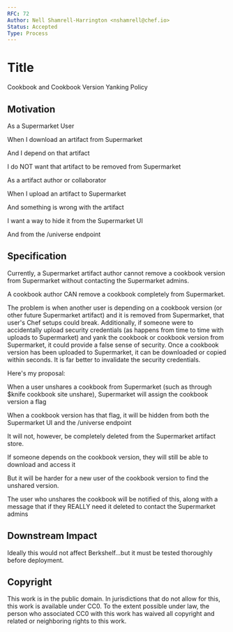 ```yaml
---
RFC: 72
Author: Nell Shamrell-Harrington <nshamrell@chef.io>
Status: Accepted
Type: Process
---
```


# Title

Cookbook and Cookbook Version Yanking Policy

## Motivation

As a Supermarket User

When I download an artifact from Supermarket

And I depend on that artifact

I do NOT want that artifact to be removed from Supermarket

As a artifact author or collaborator

When I upload an artifact to Supermarket

And something is wrong with the artifact

I want a way to hide it from the Supermarket UI

And from the /universe endpoint

## Specification

Currently, a Supermarket artifact author cannot remove a cookbook version from Supermarket without contacting the Supermarket admins.

A cookbook author CAN remove a cookbook completely from Supermarket.

The problem is when another user is depending on a cookbook version (or other future Supermarket artifact) and it is removed from Supermarket, that user's Chef setups could break.  Additionally, if someone were to accidentally upload security credentials (as happens from time to time with uploads to Supermarket) and yank the cookbook or cookbook version from Supermarket, it could provide a false sense of security.  Once a cookbook version has been uploaded to Supermarket, it can be downloaded or copied within seconds.  It is far better to invalidate the security credentials.

Here's my proposal:

When a user unshares a cookbook from Supermarket (such as through $knife cookbook site unshare), Supermarket will assign the cookbook version a flag

When a cookbook version has that flag, it will be hidden from both the Supermarket UI and the /universe endpoint

It will not, however, be completely deleted from the Supermarket artifact store.

If someone depends on the cookbook version, they will still be able to download and access it

But it will be harder for a new user of the cookbook version to find the unshared version.

The user who unshares the cookbook will be notified of this, along with a message that if they REALLY need it deleted to contact the Supermarket admins

## Downstream Impact

Ideally this would not affect Berkshelf...but it must be tested thoroughly before deployment.

## Copyright

This work is in the public domain. In jurisdictions that do not allow for this,
this work is available under CC0. To the extent possible under law, the person
who associated CC0 with this work has waived all copyright and related or
neighboring rights to this work.
